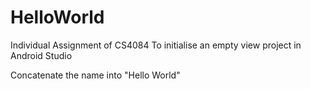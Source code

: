 # HelloWorld
Individual Assignment of CS4084
To initialise an empty view project in Android Studio

Concatenate the name into "Hello World"
